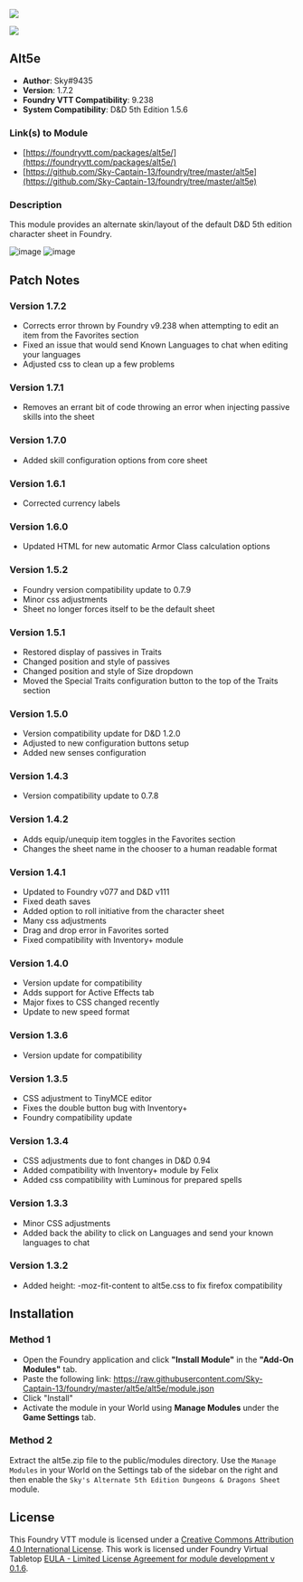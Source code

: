 ![](https://img.shields.io/badge/Foundry-v9.238-informational)

![](https://img.shields.io/badge/D&D5e-v1.5.6-informational)

## Alt5e
* **Author**: Sky#9435
* **Version**: 1.7.2
* **Foundry VTT Compatibility**: 9.238
* **System Compatibility**: D&D 5th Edition 1.5.6

### Link(s) to Module
* [https://foundryvtt.com/packages/alt5e/](https://foundryvtt.com/packages/alt5e/)
* [https://github.com/Sky-Captain-13/foundry/tree/master/alt5e](https://github.com/Sky-Captain-13/foundry/tree/master/alt5e)

### Description
This module provides an alternate skin/layout of the default D&D 5th edition character sheet in Foundry.

![image](https://i.imgur.com/puHgzhE.png)
![image](https://i.imgur.com/ngzG3K7.png)

## Patch Notes
### Version 1.7.2
* Corrects error thrown by Foundry v9.238 when attempting to edit an item from the Favorites section
* Fixed an issue that would send Known Languages to chat when editing your languages
* Adjusted css to clean up a few problems

### Version 1.7.1
* Removes an errant bit of code throwing an error when injecting passive skills into the sheet

### Version 1.7.0
* Added skill configuration options from core sheet

### Version 1.6.1
* Corrected currency labels

### Version 1.6.0
* Updated HTML for new automatic Armor Class calculation options

### Version 1.5.2
* Foundry version compatibility update to 0.7.9
* Minor css adjustments
* Sheet no longer forces itself to be the default sheet

### Version 1.5.1
* Restored display of passives in Traits
* Changed position and style of passives
* Changed position and style of Size dropdown
* Moved the Special Traits configuration button to the top of the Traits section

### Version 1.5.0
* Version compatibility update for D&D 1.2.0
* Adjusted to new configuration buttons setup
* Added new senses configuration

### Version 1.4.3
* Version compatibility update to 0.7.8

### Version 1.4.2
* Adds equip/unequip item toggles in the Favorites section
* Changes the sheet name in the chooser to a human readable format

### Version 1.4.1
* Updated to Foundry v077 and D&D v111
* Fixed death saves
* Added option to roll initiative from the character sheet
* Many css adjustments
* Drag and drop error in Favorites sorted
* Fixed compatibility with Inventory+ module

### Version 1.4.0
* Version update for compatibility
* Adds support for Active Effects tab
* Major fixes to CSS changed recently
* Update to new speed format

### Version 1.3.6
* Version update for compatibility

### Version 1.3.5
* CSS adjustment to TinyMCE editor
* Fixes the double button bug with Inventory+
* Foundry compatibility update

### Version 1.3.4 
* CSS adjustments due to font changes in D&D 0.94
* Added compatibility with Inventory+ module by Felix
* Added css compatibility with Luminous for prepared spells

### Version 1.3.3
* Minor CSS adjustments
* Added back the ability to click on Languages and send your known languages to chat

### Version 1.3.2
* Added height: -moz-fit-content to alt5e.css to fix firefox compatibility

## Installation
### Method 1
* Open the Foundry application and click **"Install Module"** in the **"Add-On Modules"** tab.
* Paste the following link: https://raw.githubusercontent.com/Sky-Captain-13/foundry/master/alt5e/alt5e/module.json
* Click "Install"
* Activate the module in your World using **Manage Modules** under the **Game Settings** tab.

### Method 2
Extract the alt5e.zip file to the public/modules directory. Use the `Manage Modules` in your World on the Settings tab of the sidebar on the right and then enable the `Sky's Alternate 5th Edition Dungeons & Dragons Sheet` module.

## License
This Foundry VTT module is licensed under a [Creative Commons Attribution 4.0 International License](http://creativecommons.org/licenses/by/4.0/).
This work is licensed under Foundry Virtual Tabletop [EULA - Limited License Agreement for module development v 0.1.6](http://foundryvtt.com/pages/license.html).
